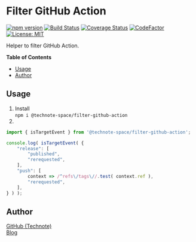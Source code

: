 # Filter GitHub Action

[![npm version](https://badge.fury.io/js/%40technote-space%2Ffilter-github-action.svg)](https://badge.fury.io/js/%40technote-space%2Ffilter-github-action)
[![Build Status](https://github.com/technote-space/filter-github-action/workflows/Build/badge.svg)](https://github.com/technote-space/filter-github-action/actions)
[![Coverage Status](https://coveralls.io/repos/github/technote-space/filter-github-action/badge.svg?branch=master)](https://coveralls.io/github/technote-space/filter-github-action?branch=master)
[![CodeFactor](https://www.codefactor.io/repository/github/technote-space/filter-github-action/badge)](https://www.codefactor.io/repository/github/technote-space/filter-github-action)
[![License: MIT](https://img.shields.io/badge/License-MIT-blue.svg)](https://github.com/technote-space/filter-github-action/blob/master/LICENSE)

Helper to filter GitHub Action.

<!-- START doctoc generated TOC please keep comment here to allow auto update -->
<!-- DON'T EDIT THIS SECTION, INSTEAD RE-RUN doctoc TO UPDATE -->
**Table of Contents**

- [Usage](#usage)
- [Author](#author)

<!-- END doctoc generated TOC please keep comment here to allow auto update -->

## Usage
1. Install  
`npm i @technote-space/filter-github-action`
1.   
```js
import { isTargetEvent } from '@technote-space/filter-github-action';

console.log( isTargetEvent( {
	"release": [
		"published",
		"rerequested",
	],
	"push": [
		context => /^refs\/tags\//.test( context.ref ),
		"rerequested",
	],
} ) );
```

## Author
[GitHub (Technote)](https://github.com/technote-space)  
[Blog](https://technote.space)
